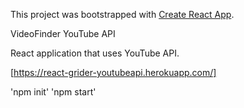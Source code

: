 This project was bootstrapped with [Create React App](https://github.com/facebook/create-react-app).

VideoFinder
YouTube API

React application that uses YouTube API.  

[https://react-grider-youtubeapi.herokuapp.com/]

'npm init'
'npm start'

